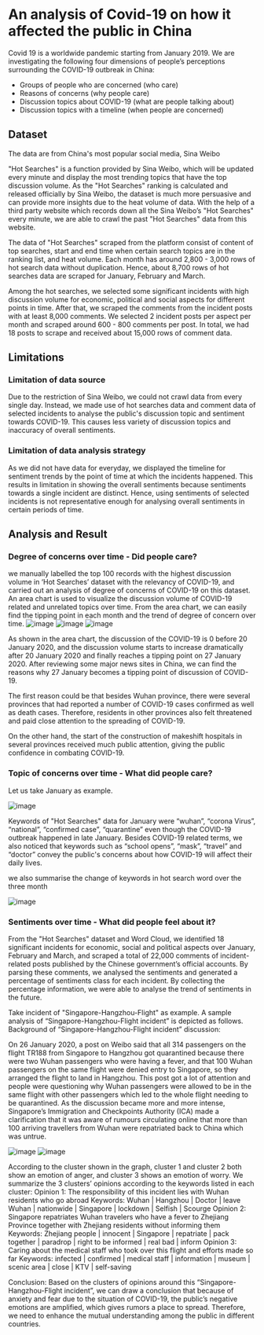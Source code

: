 # An analysis of Covid-19 on how it affected the public in China

Covid 19 is a worldwide pandemic starting from January 2019. 
We are investigating the following four dimensions of people’s
perceptions surrounding the COVID-19 outbreak in China:
- Groups of people who are concerned (who care)
- Reasons of concerns (why people care)
- Discussion topics about COVID-19 (what are people talking about)
- Discussion topics with a timeline (when people are concerned)

## Dataset
The data are from China's most popular social media, Sina Weibo

"Hot Searches" is a function provided by Sina Weibo, which will be updated every minute and display the most trending topics that have the top discussion volume. As the "Hot Searches" ranking is calculated and released officially by Sina Weibo, the dataset is much more persuasive and can provide more insights due to the heat volume of data. With the help of a third party website which records down all the Sina Weibo’s "Hot Searches" every minute, we are able to crawl the past "Hot Searches" data from this website.

The data of "Hot Searches" scraped from the platform consist of content of top searches, start and end time when certain search topics are in the ranking list, and heat volume. Each month has around 2,800 - 3,000 rows of hot search data without duplication. Hence, about 8,700 rows of hot searches data are scraped for January, February and March.

Among the hot searches, we selected some significant incidents with high discussion volume for economic, political and social aspects for different points in time. After that, we scraped the comments from the incident posts with at least 8,000 comments. We selected 2 incident posts per aspect per month and scraped around 600 - 800 comments per post. In total, we had 18 posts to scrape and received about 15,000 rows of comment data.

## Limitations
### Limitation of data source
Due to the restriction of Sina Weibo, we could not crawl data from every single day. Instead, we made use of hot searches data and comment data of selected incidents to analyse the public's discussion topic and sentiment towards COVID-19. This causes less variety of discussion topics and inaccuracy of overall sentiments.

### Limitation of data analysis strategy
As we did not have data for everyday, we displayed the timeline for sentiment trends by the point of time at which the incidents happened. This results in limitation in showing the overall sentiments because sentiments towards a single incident are distinct. Hence, using sentiments of selected incidents is not representative enough for analysing overall sentiments in certain periods of time.

## Analysis and Result
### Degree of concerns over time - Did people care?
we manually labelled the top 100 records with the highest discussion volume in ‘Hot Searches’ dataset with the relevancy of COVID-19, and carried out an analysis of degree of concerns of COVID-19 on this dataset. An area chart is used to visualize the discussion volume of COVID-19 related and unrelated topics over time. From the area chart, we can easily find the tipping point in each month and the trend of degree of concern over time.
![image](https://github.com/Zhengnannn/MyProject/blob/main/img/monthly%20search%20words.JPG)
![image](https://github.com/Zhengnannn/MyProject/blob/main/img/feb_search%20words.JPG)
![image](https://github.com/Zhengnannn/MyProject/blob/main/img/mar_search%20words.JPG)

As shown in the area chart, the discussion of the COVID-19 is 0 before 20 January 2020, and the discussion volume starts to increase dramatically after 20 January 2020 and finally reaches a tipping point on 27 January 2020. After reviewing some major news sites in China, we can find the reasons why 27 January becomes a tipping point of discussion of COVID-19.

The first reason could be that besides Wuhan province, there were several provinces that had reported a number of COVID-19 cases confirmed as well as death cases. Therefore, residents in other provinces also felt threatened and paid close attention to the spreading of COVID-19.

On the other hand, the start of the construction of makeshift hospitals in several provinces received much public attention, giving the public confidence in combating COVID-19.

### Topic of concerns over time - What did people care?

Let us take January as example.

![image](https://github.com/Zhengnannn/MyProject/blob/main/img/wordcloud.JPG)

Keywords of "Hot Searches" data for January were “wuhan”, “corona Virus”, “national”, “confirmed case”, “quarantine” even though the COVID-19 outbreak happened in late January. Besides COVID-19 related terms, we also noticed that keywords such as “school opens”, “mask”, “travel” and “doctor” convey the public's concerns about how COVID-19 will affect their daily lives.

we also summarise the change of keywords in hot search word over the three month

![image](https://github.com/Zhengnannn/MyProject/blob/main/img/keyword_change.JPG)

### Sentiments over time - What did people feel about it?

From the "Hot Searches" dataset and Word Cloud, we identified 18 significant incidents for economic, social and political aspects over January, February and March, and scraped a total of 22,000 comments of incident-related posts published by the Chinese government’s official accounts.
By parsing these comments, we analysed the sentiments and generated a percentage of sentiments class for each incident. By collecting the percentage information, we were able to analyse the trend of sentiments in the future.

Take incident of "Singapore-Hangzhou-Flight" as example. A sample analysis of “Singapore-Hangzhou-Flight incident” is depicted as follows.
Background of “Singapore-Hangzhou-Flight incident” discussion:

On 26 January 2020, a post on Weibo said that all 314 passengers on the flight TR188 from Singapore to Hangzhou got quarantined because there were two Wuhan passengers who were having a fever, and that 100 Wuhan passengers on the same flight were denied entry to Singapore, so they arranged the flight to land in Hangzhou. This post got a lot of attention and people were questioning why Wuhan passengers were allowed to be in the same flight with other passengers which led to the whole flight needing to be quarantined. As the discussion became more and more intense, Singapore’s Immigration and Checkpoints Authority (ICA) made a clarification that it was aware of rumours circulating online that more than 100 arriving travellers from Wuhan were repatriated back to China which was untrue.

![image](https://github.com/Zhengnannn/MyProject/blob/main/img/sentiment_piechart.JPG)
![image](https://github.com/Zhengnannn/MyProject/blob/main/img/topic_modelling.JPG)

According to the cluster shown in the graph, cluster 1 and cluster 2 both show an emotion of anger, and cluster 3 shows an emotion of worry.
We summarize the 3 clusters’ opinions according to the keywords listed in each cluster:
Opinion 1: The responsibility of this incident lies with Wuhan residents who go abroad
Keywords: Wuhan | Hangzhou | Doctor | leave Wuhan | nationwide | Singapore | lockdown |
Selfish | Scourge
Opinion 2: Singapore repatriates Wuhan travelers who have a fever to Zhejiang Province together with Zhejiang residents without informing them
Keywords: Zhejiang people | innocent | Singapore | repatriate | pack together | paradrop | right to be informed | real bad | inform
Opinion 3: Caring about the medical staff who took over this flight and efforts made so far
Keywords: infected | confirmed | medical staff | information | museum | scenic area | close |
KTV | self-saving

Conclusion:
Based on the clusters of opinions around this “Singapore-Hangzhou-Flight incident”, we can draw a conclusion that because of anxiety and fear due to the situation of COVID-19,
the public’s negative emotions are amplified, which gives rumors a place to spread. Therefore, we need to enhance the mutual understanding among the public in different countries.
